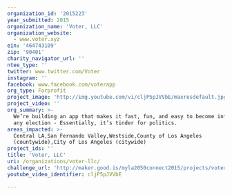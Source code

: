 ```yaml
---
organization_id: '2015223'
year_submitted: 2015
organization_name: 'Voter, LLC'
organization_website:
  - www.voter.xyz
ein: '464743109'
zip: '90401'
charity_navigator_url: ''
ntee_type: ''
twitter: www.twitter.com/Voter
instagram: ''
facebook: www.facebook.com/voterapp
org_type: Forprofit
project_image: 'http://img.youtube.com/vi/cljP5pJVVbE/maxresdefault.jpg'
project_video: ''
org_summary: >-
  We’re building an app that makes it fast, fun, and easy to become informed in
  any election - Essentially, it’s tinder for politics.
areas_impacted: >-
  Central LA,San Fernando Valley,Westside,County of Los Angeles
  (countywide),City of Los Angeles (citywide)
project_ids: ''
title: 'Voter, LLC'
uri: /organizations/voter-llc/
challenge_url: 'http://maker.good.is/myla2050connect2015/projects/voter.html'
youtube_video_identifier: cljP5pJVVbE

---
```

